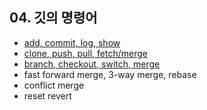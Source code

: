 ## 04. 깃의 명령어
- [add, commit, log, show](https://github.com/9dongb/My-OSS/blob/main/04.%20%EA%B9%83%EC%9D%98%20%EB%AA%85%EB%A0%B9%EC%96%B4/4.1%20add%2C%20commit%2C%20log%2C%20show.md)
- [clone, push, pull, fetch/merge](https://github.com/9dongb/My-OSS/blob/main/04.%20%EA%B9%83%EC%9D%98%20%EB%AA%85%EB%A0%B9%EC%96%B4/4.2%20clone%2C%20push%2C%20pull%2C%20fetch-merge.md)
- [branch, checkout, switch, merge](https://github.com/9dongb/My-OSS/blob/main/04.%20%EA%B9%83%EC%9D%98%20%EB%AA%85%EB%A0%B9%EC%96%B4/4.3%20branch%2C%20checkout%2C%20switch%2C%20merge.md)
- fast forward merge, 3-way merge, rebase
- conflict merge
- reset revert
